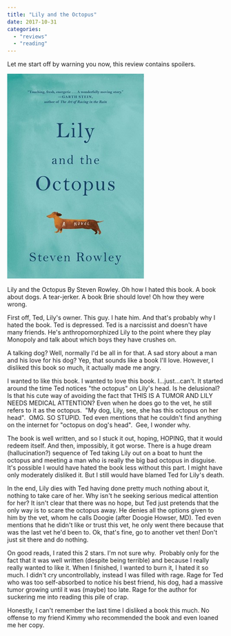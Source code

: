 ```yaml
---
title: "Lily and the Octopus"
date: 2017-10-31
categories: 
  - "reviews"
  - "reading"
---
```


Let me start off by warning you now, this review contains spoilers.

![Lily and the Octopus](images/27276262.jpg)

Lily and the Octopus By Steven Rowley. Oh how I hated this book. A book about dogs. A tear-jerker. A book Brie should love! Oh how they were wrong.

First off, Ted, Lily's owner. This guy. I hate him. And that's probably why I hated the book. Ted is depressed. Ted is a narcissist and doesn't have many friends. He's anthropomorphized Lily to the point where they play Monopoly and talk about which boys they have crushes on. 

A talking dog? Well, normally I'd be all in for that. A sad story about a man and his love for his dog? Yep, that sounds like a book I'll love. However, I disliked this book so much, it actually made me angry.

I wanted to like this book. I wanted to love this book. I...just...can't. It started around the time Ted notices "the octopus" on Lily's head. Is he delusional?  Is that his cute way of avoiding the fact that THIS IS A TUMOR AND LILY NEEDS MEDICAL ATTENTION? Even when he does go to the vet, he still refers to it as the octopus.  "My dog, Lily, see, she has this octopus on her head".  OMG. SO STUPID. Ted even mentions that he couldn't find anything on the internet for "octopus on dog's head".  Gee, I wonder why.

The book is well written, and so I stuck it out, hoping, HOPING, that it would redeem itself. And then, impossibly, it got worse. There is a huge dream (hallucination?) sequence of Ted taking Lily out on a boat to hunt the octopus and meeting a man who is really the big bad octopus in disguise. It's possible I would have hated the book less without this part. I might have only moderately disliked it. But I still would have blamed Ted for Lily's death.

In the end, Lily dies with Ted having done pretty much nothing about it, nothing to take care of her. Why isn't he seeking serious medical attention for her? It isn't clear that there was no hope, but Ted just pretends that the only way is to scare the octopus away. He denies all the options given to him by the vet, whom he calls Doogie (after Doogie Howser, MD). Ted even mentions that he didn't like or trust this vet, he only went there because that was the last vet he'd been to. Ok, that's fine, go to another vet then! Don't just sit there and do nothing.

On good reads, I rated this 2 stars. I'm not sure why.  Probably only for the fact that it was well written (despite being terrible) and because I really really wanted to like it. When I finished, I wanted to burn it, I hated it so much. I didn't cry uncontrollably, instead I was filled with rage. Rage for Ted who was too self-absorbed to notice his best friend, his dog, had a massive tumor growing until it was (maybe) too late. Rage for the author for suckering me into reading this pile of crap.

Honestly, I can't remember the last time I disliked a book this much. No offense to my friend Kimmy who recommended the book and even loaned me her copy.
